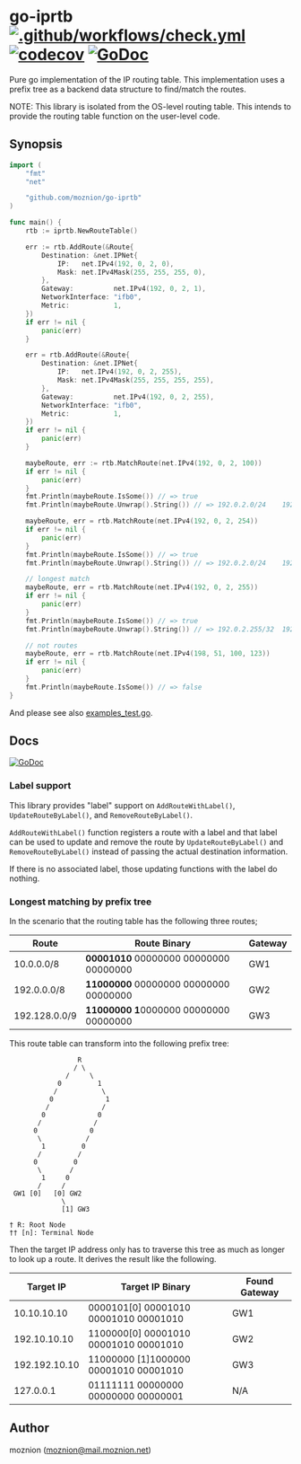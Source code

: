 # go-iprtb [![.github/workflows/check.yml](https://github.com/moznion/go-iprtb/actions/workflows/check.yml/badge.svg)](https://github.com/moznion/go-iprtb/actions/workflows/check.yml) [![codecov](https://codecov.io/gh/moznion/go-iprtb/branch/main/graph/badge.svg?token=S3UWM0Y3LF)](https://codecov.io/gh/moznion/go-iprtb) [![GoDoc](https://godoc.org/github.com/moznion/go-iprtb?status.svg)](https://godoc.org/github.com/moznion/go-iprtb)

Pure go implementation of the IP routing table. This implementation uses a prefix tree as a backend data structure to find/match the routes.

NOTE: This library is isolated from the OS-level routing table. This intends to provide the routing table function on the user-level code.

## Synopsis

```go
import (
	"fmt"
	"net"

	"github.com/moznion/go-iprtb"
)

func main() {
	rtb := iprtb.NewRouteTable()

	err := rtb.AddRoute(&Route{
		Destination: &net.IPNet{
			IP:   net.IPv4(192, 0, 2, 0),
			Mask: net.IPv4Mask(255, 255, 255, 0),
		},
		Gateway:          net.IPv4(192, 0, 2, 1),
		NetworkInterface: "ifb0",
		Metric:           1,
	})
	if err != nil {
		panic(err)
	}

	err = rtb.AddRoute(&Route{
		Destination: &net.IPNet{
			IP:   net.IPv4(192, 0, 2, 255),
			Mask: net.IPv4Mask(255, 255, 255, 255),
		},
		Gateway:          net.IPv4(192, 0, 2, 255),
		NetworkInterface: "ifb0",
		Metric:           1,
	})
	if err != nil {
		panic(err)
	}

	maybeRoute, err := rtb.MatchRoute(net.IPv4(192, 0, 2, 100))
	if err != nil {
		panic(err)
	}
	fmt.Println(maybeRoute.IsSome()) // => true
	fmt.Println(maybeRoute.Unwrap().String()) // => 192.0.2.0/24	192.0.2.1	ifb0	1

	maybeRoute, err = rtb.MatchRoute(net.IPv4(192, 0, 2, 254))
	if err != nil {
		panic(err)
	}
	fmt.Println(maybeRoute.IsSome()) // => true
	fmt.Println(maybeRoute.Unwrap().String()) // => 192.0.2.0/24	192.0.2.1	ifb0	1

	// longest match
	maybeRoute, err = rtb.MatchRoute(net.IPv4(192, 0, 2, 255))
	if err != nil {
		panic(err)
	}
	fmt.Println(maybeRoute.IsSome()) // => true
	fmt.Println(maybeRoute.Unwrap().String()) // => 192.0.2.255/32	192.0.2.255	ifb0	1

	// not routes
	maybeRoute, err = rtb.MatchRoute(net.IPv4(198, 51, 100, 123))
	if err != nil {
		panic(err)
	}
	fmt.Println(maybeRoute.IsSome()) // => false
}
```

And please see also [examples_test.go](./examples_test.go).

## Docs

[![GoDoc](https://godoc.org/github.com/moznion/go-iprtb?status.svg)](https://godoc.org/github.com/moznion/go-iprtb)

### Label support

This library provides "label" support on `AddRouteWithLabel()`, `UpdateRouteByLabel()`, and `RemoveRouteByLabel()`.

`AddRouteWithLabel()` function registers a route with a label and that label can be used to update and remove the route
by `UpdateRouteByLabel()` and `RemoveRouteByLabel()` instead of passing the actual destination information.

If there is no associated label, those updating functions with the label do nothing.

### Longest matching by prefix tree 

In the scenario that the routing table has the following three routes;

| Route          | Route Binary                            | Gateway |
|----------------|-----------------------------------------|---------|
| 10.0.0.0/8     | **00001010** 00000000 00000000 00000000 | GW1     |
| 192.0.0.0/8    | **11000000** 00000000 00000000 00000000 | GW2     |
| 192.128.0.0/9  | **11000000 1**0000000 00000000 00000000 | GW3     |

This route table can transform into the following prefix tree:

```
                 R
                / \
              /     \
            0         1
           /           \
          0             1
         /             /
        0             0
       /             /
      0             0
       \           /
        1         0
       /         /
      0         0
       \       /
        1     0
       /     /
 GW1 [0]   [0] GW2
             \
             [1] GW3

† R: Root Node
†† [n]: Terminal Node
```

Then the target IP address only has to traverse this tree as much as longer to look up a route. It derives the result like the following.

| Target IP     | Target IP Binary                      | Found Gateway |
|---------------|---------------------------------------|---------------|
| 10.10.10.10   | 0000101[0] 00001010 00001010 00001010 | GW1           |
| 192.10.10.10  | 1100000[0] 00001010 00001010 00001010 | GW2           |
| 192.192.10.10 | 11000000 [1]1000000 00001010 00001010 | GW3           |
| 127.0.0.1     | 01111111 00000000 00000000 00000001   | N/A           |

## Author

moznion (<moznion@mail.moznion.net>)

